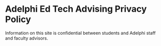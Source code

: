 Adelphi Ed Tech Advising Privacy Policy
=======================================


Information on this site is confidential between students and Adelphi staff and faculty advisors.
